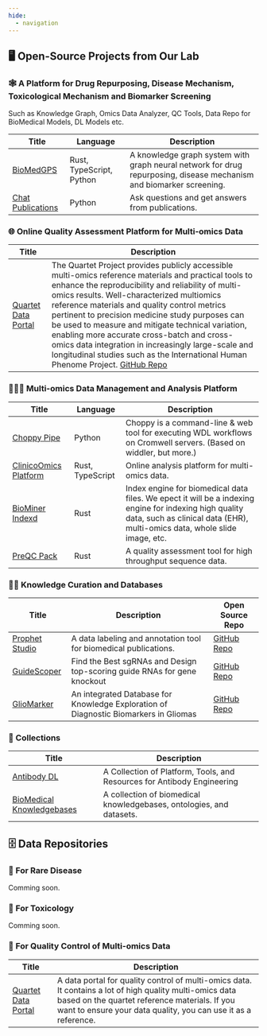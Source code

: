 ```yaml
---
hide:
  - navigation
---
```


## 🖥️ Open-Source Projects from Our Lab

### 🕸️ A Platform for Drug Repurposing, Disease Mechanism, Toxicological Mechanism and Biomarker Screening

Such as Knowledge Graph, Omics Data Analyzer, QC Tools, Data Repo for BioMedical Models, DL Models etc.

|Title | Language | Description|
|--|--|--|
| [BioMedGPS](https://github.com/yjcyxky/biomedgps) | Rust, TypeScript, Python | A knowledge graph system with graph neural network for drug repurposing, disease mechanism and biomarker screening.|
| [Chat Publications](https://github.com/yjcyxky/chat-publications) | Python | Ask questions and get answers from publications.|

### 🌐 Online Quality Assessment Platform for Multi-omics Data

|Title | Description |
|--|--|
| [Quartet Data Portal](https://www.chinese-quartet.org/#/dashboard) | The Quartet Project provides publicly accessible multi-omics reference materials and practical tools to enhance the reproducibility and reliability of multi-omics results. Well-characterized multiomics reference materials and quality control metrics pertinent to precision medicine study purposes can be used to measure and mitigate technical variation, enabling more accurate cross-batch and cross-omics data integration in increasingly large-scale and longitudinal studies such as the International Human Phenome Project. [GitHub Repo](https://github.com/chinese-quartet)|

### 👨🏿‍💻 Multi-omics Data Management and Analysis Platform

|Title | Language | Description|
|--|--|--|
| [Choppy Pipe](https://github.com/yjcyxky/choppy-pipe) | Python | Choppy is a command-line & web tool for executing WDL workflows on Cromwell servers. (Based on widdler, but more.) |
| [ClinicoOmics Platform](https://github.com/yjcyxky/clinico-omics) | Rust, TypeScript | Online analysis platform for multi-omics data. |
| [BioMiner Indexd](https://github.com/yjcyxky/biominer-indexd) | Rust | Index engine for biomedical data files. We epect it will be a indexing engine for indexing high quality data, such as clinical data (EHR), multi-omics data, whole slide image, etc. |
| [PreQC Pack](https://github.com/yjcyxky/preqc-pack) | Rust | A quality assessment tool for high throughput sequence data. |

### 🧑‍🔬 Knowledge Curation and Databases

| Title | Description| Open Source Repo |
|--|--|--|
| [Prophet Studio](https://prophet-studio.3steps.cn/) | A data labeling and annotation tool for biomedical publications. | [GitHub Repo](https://github.com/yjcyxky/prophet-studio) |
| [GuideScoper](https://biosolver.cn/) | Find the Best sgRNAs and Design top-scoring guide RNAs for gene knockout | [GitHub Repo](https://github.com/yjcyxky/cell-guider) |
| [GlioMarker](http://gliomarker.prophetdb.org/#/home) | An integrated Database for Knowledge Exploration of Diagnostic Biomarkers in Gliomas | [GitHub Repo](https://github.com/yjcyxky/gliomarker) |

### 📁 Collections

| Title | Description |
|--|--|
| [Antibody DL](https://github.com/yjcyxky/antibody-dl) | A Collection of Platform, Tools, and Resources for Antibody Engineering|
| [BioMedical Knowledgebases](https://github.com/yjcyxky/biomedical-knowledgebases) | A collection of biomedical knowledgebases, ontologies, and datasets. |

## 🗄️ Data Repositories

### 🧬 For Rare Disease

Comming soon.

### 🧪 For Toxicology

Comming soon.

### 🧮 For Quality Control of Multi-omics Data

| Title | Description |
|--|--|
| [Quartet Data Portal](https://www.chinese-quartet.org/#/data/download/quartet-genomics) | A data portal for quality control of multi-omics data. It contains a lot of high quality multi-omics data based on the quartet reference materials. If you want to ensure your data quality, you can use it as a reference. |